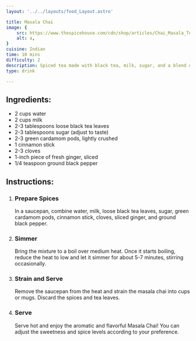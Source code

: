 ```yaml
---
layout: '../../layouts/food_Layout.astro'

title: Masala Chai
image: {
    src: https://www.thespicehouse.com/cdn/shop/articles/Chai_Masala_Tea_1200x1200.jpg?v=1606936195,
    alt: a,
}
cuisine: Indian
time: 10 mins
difficulty: 2
description: Spiced tea made with black tea, milk, sugar, and a blend of aromatic spices such as cardamom, cinnamon, ginger, cloves, and pepper.
type: drink

---
```

<div class="recipe-container">
    <div class="ingredients">
        <h2>Ingredients:</h2>
        <ul>
            <li>2 cups water</li>
            <li>2 cups milk</li>
            <li>2-3 tablespoons loose black tea leaves</li>
            <li>2-3 tablespoons sugar (adjust to taste)</li>
            <li>2-3 green cardamom pods, lightly crushed</li>
            <li>1 cinnamon stick</li>
            <li>2-3 cloves</li>
            <li>1-inch piece of fresh ginger, sliced</li>
            <li>1/4 teaspoon ground black pepper</li>
        </ul>
    </div>
    <div class="instructions">
        <h2>Instructions:</h2>
        <ol>
            <li><h3>Prepare Spices</h3>
                In a saucepan, combine water, milk, loose black tea leaves, sugar, green cardamom pods, cinnamon stick, cloves, sliced ginger, and ground black pepper.
            </li>
            <li><h3>Simmer</h3>
                Bring the mixture to a boil over medium heat. Once it starts boiling, reduce the heat to low and let it simmer for about 5-7 minutes, stirring occasionally.
            </li>
            <li><h3>Strain and Serve</h3>
                Remove the saucepan from the heat and strain the masala chai into cups or mugs. Discard the spices and tea leaves.
            </li>
            <li><h3>Serve</h3>
                Serve hot and enjoy the aromatic and flavorful Masala Chai! You can adjust the sweetness and spice levels according to your preference.
            </li>
        </ol>
    </div>
</div>
